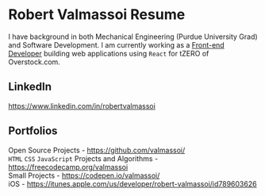 # Robert Valmassoi Resume
I have background in both Mechanical Engineering (Purdue University Grad) and Software Development. I am currently working as a [Front-end Developer](https://github.com/valmassoi/resume/blob/master/Valmassoi_Resume_Soft-Dev.md) building web applications using `React` for tZERO of Overstock.com.

## LinkedIn
https://www.linkedin.com/in/robertvalmassoi

## Portfolios
Open Source Projects - https://github.com/valmassoi/  
`HTML` `CSS` `JavaScript` Projects and Algorithms - https://freecodecamp.org/valmassoi  
Small Projects - https://codepen.io/valmassoi/  
iOS - https://itunes.apple.com/us/developer/robert-valmassoi/id789603626  
